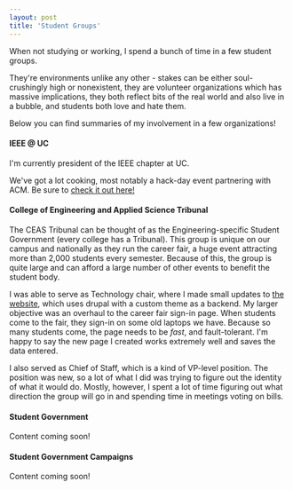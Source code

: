 ```yaml
---
layout: post
title: 'Student Groups'
---
```


When not studying or working, I spend a bunch of time in a few student groups.

They're environments unlike any other - stakes can be either soul-crushingly high or nonexistent, they are volunteer organizations which has massive implications, they both reflect bits of the real world and also live in a bubble, and students both love and hate them.

Below you can find summaries of my involvement in a few organizations!

#### IEEE @ UC

I'm currently president of the IEEE chapter at UC.

We've got a lot cooking, most notably a hack-day event partnering with ACM. Be sure to [check it out here!](https://makeuc.io)

#### College of Engineering and Applied Science Tribunal

The CEAS Tribunal can be thought of as the Engineering-specific Student Government (every college has a Tribunal). This group is unique on our campus and nationally as they run the career fair, a huge event attracting more than 2,000 students every semester. Because of this, the group is quite large and can afford a large number of other events to benefit the student body.

I was able to serve as Technology chair, where I made small updates to [the website](https://tribunal.uc.edu), which uses drupal with a custom theme as a backend. My larger objective was an overhaul to the career fair sign-in page. When students come to the fair, they sign-in on some old laptops we have. Because so many students come, the page needs to be _fast_, and fault-tolerant. I'm happy to say the new page I created works extremely well and saves the data entered.

I also served as Chief of Staff, which is a kind of VP-level position. The position was new, so a lot of what I did was trying to figure out the identity of what it would do. Mostly, however, I spent a lot of time figuring out what direction the group will go in and spending time in meetings voting on bills.

#### Student Government

Content coming soon!

#### Student Government Campaigns

Content coming soon!
